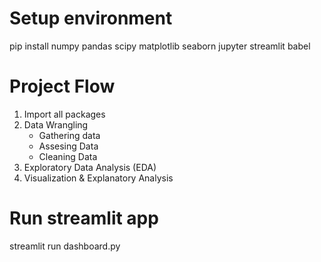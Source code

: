 # Setup environment
pip install numpy pandas scipy matplotlib seaborn jupyter streamlit babel
# Project Flow 
1. Import all packages
2. Data Wrangling
   - Gathering data
   - Assesing Data
   - Cleaning Data
3. Exploratory Data Analysis (EDA)
4. Visualization & Explanatory Analysis
# Run streamlit app
streamlit run dashboard.py
